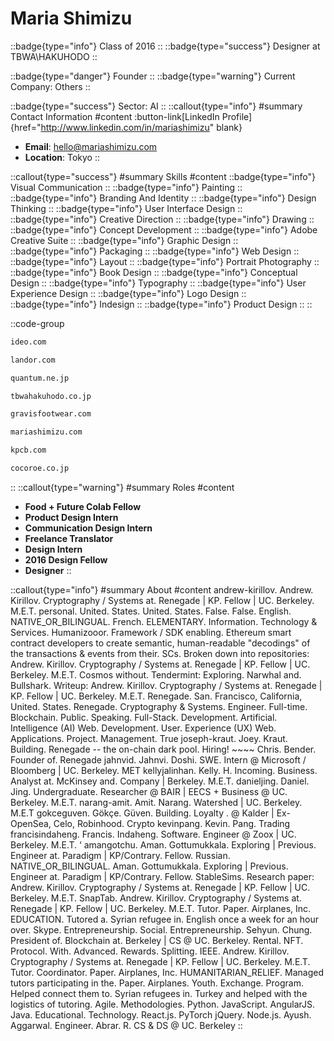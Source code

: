 # Maria Shimizu
::badge{type="info"}
Class of 2016
::
::badge{type="success"}
Designer at TBWA\HAKUHODO
::

::badge{type="danger"}
Founder
::
::badge{type="warning"}
Current Company: Others
::

::badge{type="success"}
Sector: AI
::
::callout{type="info"}
#summary
Contact Information
#content
:button-link[LinkedIn Profile]{href="http://www.linkedin.com/in/mariashimizu" blank}
- **Email**: hello@mariashimizu.com
- **Location**: Tokyo
::

::callout{type="success"}
#summary
Skills
#content
::badge{type="info"}
Visual Communication
::
::badge{type="info"}
Painting
::
::badge{type="info"}
Branding And Identity
::
::badge{type="info"}
Design Thinking
::
::badge{type="info"}
User Interface Design
::
::badge{type="info"}
Creative Direction
::
::badge{type="info"}
Drawing
::
::badge{type="info"}
Concept Development
::
::badge{type="info"}
Adobe Creative Suite
::
::badge{type="info"}
Graphic Design
::
::badge{type="info"}
Packaging
::
::badge{type="info"}
Web Design
::
::badge{type="info"}
Layout
::
::badge{type="info"}
Portrait Photography
::
::badge{type="info"}
Book Design
::
::badge{type="info"}
Conceptual Design
::
::badge{type="info"}
Typography
::
::badge{type="info"}
User Experience Design
::
::badge{type="info"}
Logo Design
::
::badge{type="info"}
Indesign
::
::badge{type="info"}
Product Design
::
::

::code-group
```bash [IDEO]
ideo.com
```
```bash [Landor Associates]
landor.com
```
```bash [QUANTUM Japan]
quantum.ne.jp
```
```bash [TBWA\HAKUHODO]
tbwahakuhodo.co.jp
```
```bash [gravis Japan]
gravisfootwear.com
```
```bash [Mariashimizu]
mariashimizu.com
```
```bash [Kleiner Perkins Caufield & Byers]
kpcb.com
```
```bash [Cocoroé, Inc.]
cocoroe.co.jp
```
::
::callout{type="warning"}
#summary
Roles
#content
- **Food + Future Colab Fellow**
- **Product Design Intern**
- **Communication Design Intern**
- **Freelance Translator**
- **Design Intern**
- **2016 Design Fellow**
- **Designer**
::

::callout{type="info"}
#summary
About
#content
andrew-kirillov. Andrew. Kirillov. Cryptography / Systems at. Renegade | KP. Fellow | UC. Berkeley. M.E.T. personal. United. States. United. States. False. False. English. NATIVE_OR_BILINGUAL. French. ELEMENTARY. Information. Technology & Services. Humanizooor. Framework / SDK enabling. Ethereum smart contract developers to create semantic, human-readable "decodings" of the transactions & events from their. SCs. Broken down into repositories: Andrew. Kirillov. Cryptography / Systems at. Renegade | KP. Fellow | UC. Berkeley. M.E.T. Cosmos without. Tendermint: Exploring. Narwhal and. Bullshark. Writeup: Andrew. Kirillov. Cryptography / Systems at. Renegade | KP. Fellow | UC. Berkeley. M.E.T. Renegade. San. Francisco, California, United. States. Renegade. Cryptography & Systems. Engineer. Full-time. Blockchain. Public. Speaking. Full-Stack. Development. Artificial. Intelligence (AI) Web. Development. User. Experience (UX) Web. Applications. Project. Management. True joseph-kraut. Joey. Kraut. Building. Renegade -- the on-chain dark pool. Hiring! ~~~~ Chris. Bender. Founder of. Renegade jahnvid. Jahnvi. Doshi. SWE. Intern @ Microsoft / Bloomberg | UC. Berkeley. MET kellyjalinhan. Kelly. H. Incoming. Business. Analyst at. McKinsey and. Company | Berkeley. M.E.T. danieljing. Daniel. Jing. Undergraduate. Researcher @ BAIR | EECS + Business @ UC. Berkeley. M.E.T. narang-amit. Amit. Narang. Watershed | UC. Berkeley. M.E.T gokceguven. Gökçe. Güven. Building. Loyalty . @ Kalder | Ex-OpenSea, Celo, Robinhood. Crypto kevinpang. Kevin. Pang. Trading francisindaheng. Francis. Indaheng. Software. Engineer @ Zoox | UC. Berkeley. M.E.T. ‘ amangotchu. Aman. Gottumukkala. Exploring | Previous. Engineer at. Paradigm | KP/Contrary. Fellow. Russian. NATIVE_OR_BILINGUAL. Aman. Gottumukkala. Exploring | Previous. Engineer at. Paradigm | KP/Contrary. Fellow. StableSims. Research paper: Andrew. Kirillov. Cryptography / Systems at. Renegade | KP. Fellow | UC. Berkeley. M.E.T. SnapTab. Andrew. Kirillov. Cryptography / Systems at. Renegade | KP. Fellow | UC. Berkeley. M.E.T. Tutor. Paper. Airplanes, Inc. EDUCATION. Tutored a. Syrian refugee in. English once a week for an hour over. Skype. Entrepreneurship. Social. Entrepreneurship. Sehyun. Chung. President of. Blockchain at. Berkeley | CS @ UC. Berkeley. Rental. NFT. Protocol. With. Advanced. Rewards. Splitting. IEEE. Andrew. Kirillov. Cryptography / Systems at. Renegade | KP. Fellow | UC. Berkeley. M.E.T. Tutor. Coordinator. Paper. Airplanes, Inc. HUMANITARIAN_RELIEF. Managed tutors participating in the. Paper. Airplanes. Youth. Exchange. Program. Helped connect them to. Syrian refugees in. Turkey and helped with the logistics of tutoring. Agile. Methodologies. Python. JavaScript. AngularJS. Java. Educational. Technology. React.js. PyTorch jQuery. Node.js. Ayush. Aggarwal. Engineer. Abrar. R. CS & DS @ UC. Berkeley
::
